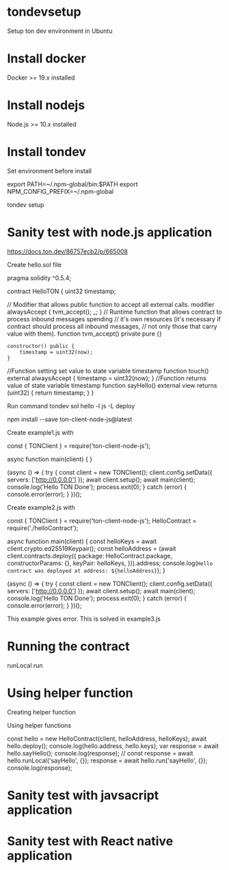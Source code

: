# tondevsetup
Setup ton dev environment in Ubuntu


# Install docker
Docker  >= 19.x installed

# Install nodejs
Node.js >= 10.x installed

# Install tondev
Set environment before install

export PATH=~/.npm-global/bin:$PATH
export NPM_CONFIG_PREFIX=~/.npm-global


tondev setup


# Sanity test with node.js application

https://docs.ton.dev/86757ecb2/p/665008

Create hello.sol file

pragma solidity ^0.5.4;

contract HelloTON {
    uint32 timestamp;
  

 // Modifier that allows public function to accept all external calls. 
    modifier alwaysAccept {
      tvm_accept();
      _;
    }
// Runtime function that allows contract to process inbound messages spending 
// it's own resources (it's necessary if contract should process all inbound messages,
// not only those that carry value with them).
    function tvm_accept() private pure {}

    constructor() public {
        timestamp = uint32(now);
    }
//Function setting set value to state variable timestamp
    function touch() external alwaysAccept {
        timestamp = uint32(now);
    }
//Function returns value of state variable timestamp
    function sayHello() external view returns (uint32) {
        return timestamp;
    }
}


Run command
tondev sol hello -l js -L deploy

npm install --save ton-client-node-js@latest

Create example1.js with

const { TONClient } = require('ton-client-node-js');

async function main(client) {
}

(async () => {
    try {
        const client = new TONClient();
        client.config.setData({
            servers: ['http://0.0.0.0']
        });
        await client.setup();
        await main(client);
        console.log('Hello TON Done');
    process.exit(0);
    } catch (error) {
        console.error(error);
    }
})();



Create example2.js with

const { TONClient } = require('ton-client-node-js');
HelloContract = require('./helloContract');

async function main(client) {
 const helloKeys = await client.crypto.ed25519Keypair();
    const helloAddress = (await client.contracts.deploy({
        package: HelloContract.package,
        constructorParams: {},
        keyPair: helloKeys,
    })).address;
    console.log(`Hello contract was deployed at address: ${helloAddress}`);
}

(async () => {
    try {
        const client = new TONClient();
        client.config.setData({
            servers: ['http://0.0.0.0']
        });
        await client.setup();
        await main(client);
        console.log('Hello TON Done');
    process.exit(0);
    } catch (error) {
        console.error(error);
    }
})();

This example gives error. This is solved in example3.js

# Running the contract
runLocal
run

# Using helper function

Creating helper function

Using helper functions

  const hello = new HelloContract(client, helloAddress, helloKeys);
 await hello.deploy();
         console.log(hello.address, hello.keys);
 var response = await hello.sayHello();
 console.log(response);
// const response = await hello.runLocal('sayHello', {});
 response = await hello.run('sayHello', {});
 console.log(response);



# Sanity test with javsacript application


# Sanity test with React native application





